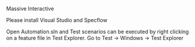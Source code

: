 Massive Interactive

Please install Visual Studio and Specflow 

Open Automation.sln and Test scenarios can be executed by right clicking on a feature file in Test Explorer. 
Go to Test -> Windows -> Test Explorer
